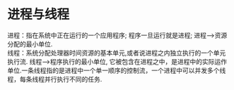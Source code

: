 # 进程与线程
进程：指在系统中正在运行的一个应用程序; 程序一旦运行就是进程; 进程-->资源分配的最小单位. <br>
线程：系统分配处理器时间资源的基本单元,或者说进程之内独立执行的一个单元执行流. 线程-->程序执行的最小单位,
它被包含在进程之中，是进程中的实际运作单位.一条线程指的是进程中一个单一顺序的控制流，一个进程中可以并发多个线程，每条线程并行执行不同的任务.<br>
